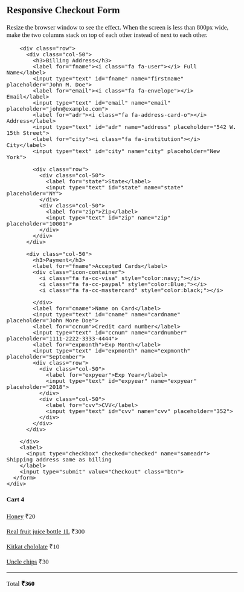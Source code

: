 <!DOCTYPE html>
<html>
<head>
<meta name="viewport" content="width=device-width, initial-scale=1">
<link rel="stylesheet" href="https://cdnjs.cloudflare.com/ajax/libs/font-awesome/4.7.0/css/font-awesome.min.css">
<style>
body {
  font-family: Comics;
  font-size: 17px;
  padding: 8px;
}

* {
  box-sizing: border-box;
}

.row {
  display: -ms-flexbox; /* IE10 */
  display: flex;
  -ms-flex-wrap: wrap; /* IE10 */
  flex-wrap: wrap;
  margin: 0 -16px;
}

.col-25 {
  -ms-flex: 25%; /* IE10 */
  flex: 25%;
}

.col-50 {
  -ms-flex: 50%; /* IE10 */
  flex: 50%;
}

.col-75 {
  -ms-flex: 75%; /* IE10 */
  flex: 75%;
}

.col-25,
.col-50,
.col-75 {
  padding: 0 16px;
}

.container {
  background-color: #f2f2f2;
  padding: 5px 20px 15px 20px;
  border: 1px solid lightgrey;
  border-radius: 3px;
}

input[type=text] {
  width: 100%;
  margin-bottom: 20px;
  padding: 12px;
  border: 1px solid #ccc;
  border-radius: 3px;
}

label {
  margin-bottom: 10px;
  display: block;
}

.icon-container {
  margin-bottom: 20px;
  padding: 7px 0;
  font-size: 24px;
}

.btn {
  background-color: #4CAF50;
  color: white;
  padding: 12px;
  margin: 10px 0;
  border: none;
  width: 100%;
  border-radius: 3px;
  cursor: pointer;
  font-size: 17px;
}

.btn:hover {
  background-color: #45a049;
}

a {
  color: #2196F3;
}

hr {
  border: 1px solid lightgrey;
}

span.price {
  float: right;
  color: grey;
}

/* Responsive layout - when the screen is less than 800px wide, make the two columns stack on top of each other instead of next to each other (also change the direction - make the "cart" column go on top) */
@media (max-width: 800px) {
  .row {
    flex-direction: column-reverse;
  }
  .col-25 {
    margin-bottom: 20px;
  }
}
</style>
</head>
<body>

<h2>Responsive Checkout Form</h2>
<p>Resize the browser window to see the effect. When the screen is less than 800px wide, make the two columns stack on top of each other instead of next to each other.</p>
<div class="row">
  <div class="col-75">
    <div class="container">
      <form action="/action_page.php">
      
        <div class="row">
          <div class="col-50">
            <h3>Billing Address</h3>
            <label for="fname"><i class="fa fa-user"></i> Full Name</label>
            <input type="text" id="fname" name="firstname" placeholder="John M. Doe">
            <label for="email"><i class="fa fa-envelope"></i> Email</label>
            <input type="text" id="email" name="email" placeholder="john@example.com">
            <label for="adr"><i class="fa fa-address-card-o"></i> Address</label>
            <input type="text" id="adr" name="address" placeholder="542 W. 15th Street">
            <label for="city"><i class="fa fa-institution"></i> City</label>
            <input type="text" id="city" name="city" placeholder="New York">

            <div class="row">
              <div class="col-50">
                <label for="state">State</label>
                <input type="text" id="state" name="state" placeholder="NY">
              </div>
              <div class="col-50">
                <label for="zip">Zip</label>
                <input type="text" id="zip" name="zip" placeholder="10001">
              </div>
            </div>
          </div>

          <div class="col-50">
            <h3>Payment</h3>
            <label for="fname">Accepted Cards</label>
            <div class="icon-container">
              <i class="fa fa-cc-visa" style="color:navy;"></i>
              <i class="fa fa-cc-paypal" style="color:Blue;"></i>
              <i class="fa fa-cc-mastercard" style="color:black;"></i>
              
            </div>
            <label for="cname">Name on Card</label>
            <input type="text" id="cname" name="cardname" placeholder="John More Doe">
            <label for="ccnum">Credit card number</label>
            <input type="text" id="ccnum" name="cardnumber" placeholder="1111-2222-3333-4444">
            <label for="expmonth">Exp Month</label>
            <input type="text" id="expmonth" name="expmonth" placeholder="September">
            <div class="row">
              <div class="col-50">
                <label for="expyear">Exp Year</label>
                <input type="text" id="expyear" name="expyear" placeholder="2018">
              </div>
              <div class="col-50">
                <label for="cvv">CVV</label>
                <input type="text" id="cvv" name="cvv" placeholder="352">
              </div>
            </div>
          </div>
          
        </div>
        <label>
          <input type="checkbox" checked="checked" name="sameadr"> Shipping address same as billing
        </label>
        <input type="submit" value="Checkout" class="btn">
      </form>
    </div>
  </div>
  <div class="col-25">
    <div class="container">
      <h4>Cart <span class="price" style="color:black"><i class="fa fa-shopping-cart"></i> <b>4</b></span></h4> <p><a href="#">Honey</a> <span class="price">₹20</span></p> <p><a href="#">Real fruit juice bottle 1L</a> <span class="price">₹300</span></p> <p><a href="#">Kitkat chololate</a> <span class="price">₹10</span></p> <p><a href="#">Uncle chips</a> <span class="price">₹30</span></p> <hr>
      <p>Total <span class="price" style="color:black"><b>₹360</b></span></p>
    </div>
  </div>
</div>

</body>
</html>
